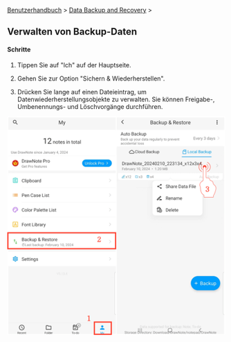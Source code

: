 [Benutzerhandbuch](/dragonnest/drawnote/manual/de) > [Data Backup and Recovery](/dragonnest/drawnote/manual/de/data_backup_and_recovery) >

Verwalten von Backup-Daten
---
#### Schritte

1. Tippen Sie auf "lch" auf der Hauptseite.

2. Gehen Sie zur Option "Sichern & Wiederherstellen".

3. Drücken Sie lange auf einen Dateieintrag, um Datenwiederherstellungsobjekte zu verwalten. Sie können Freigabe-, Umbenennungs- und Löschvorgänge durchführen.

![Verwalten von Backup-Daten](imgs/manage_backup_data.png)